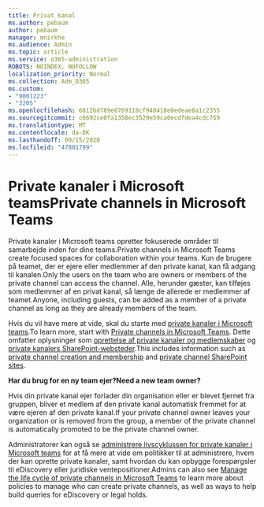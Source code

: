 ```yaml
---
title: Privat kanal
ms.author: pebaum
author: pebaum
manager: mnirkhe
ms.audience: Admin
ms.topic: article
ms.service: o365-administration
ROBOTS: NOINDEX, NOFOLLOW
localization_priority: Normal
ms.collection: Adm_O365
ms.custom:
- "9001223"
- "3205"
ms.openlocfilehash: 6812bd789e0769118cf940418e8edeae8a1c2355
ms.sourcegitcommit: c6692ce0fa1358ec3529e59ca0ecdfdea4cdc759
ms.translationtype: MT
ms.contentlocale: da-DK
ms.lasthandoff: 09/15/2020
ms.locfileid: "47801799"
---
```

# <a name="private-channels-in-microsoft-teams"></a><span data-ttu-id="a4613-102">Private kanaler i Microsoft teams</span><span class="sxs-lookup"><span data-stu-id="a4613-102">Private channels in Microsoft Teams</span></span>

<span data-ttu-id="a4613-103">Private kanaler i Microsoft teams opretter fokuserede områder til samarbejde inden for dine teams.</span><span class="sxs-lookup"><span data-stu-id="a4613-103">Private channels in Microsoft Teams create focused spaces for collaboration within your teams.</span></span> <span data-ttu-id="a4613-104">Kun de brugere på teamet, der er ejere eller medlemmer af den private kanal, kan få adgang til kanalen.</span><span class="sxs-lookup"><span data-stu-id="a4613-104">Only the users on the team who are owners or members of the private channel can access the channel.</span></span> <span data-ttu-id="a4613-105">Alle, herunder gæster, kan tilføjes som medlemmer af en privat kanal, så længe de allerede er medlemmer af teamet.</span><span class="sxs-lookup"><span data-stu-id="a4613-105">Anyone, including guests, can be added as a member of a private channel as long as they are already members of the team.</span></span>

<span data-ttu-id="a4613-106">Hvis du vil have mere at vide, skal du starte med [private kanaler i Microsoft teams](https://docs.microsoft.com/MicrosoftTeams/private-channels).</span><span class="sxs-lookup"><span data-stu-id="a4613-106">To learn more, start with [Private channels in Microsoft Teams](https://docs.microsoft.com/MicrosoftTeams/private-channels).</span></span> <span data-ttu-id="a4613-107">Dette omfatter oplysninger som [oprettelse af private kanaler og medlemskaber](https://docs.microsoft.com/MicrosoftTeams/private-channels#private-channel-creation-and-membership) og [private kanalers SharePoint-websteder](https://docs.microsoft.com/MicrosoftTeams/private-channels#private-channel-sharepoint-sites).</span><span class="sxs-lookup"><span data-stu-id="a4613-107">This includes information such as [private channel creation and membership](https://docs.microsoft.com/MicrosoftTeams/private-channels#private-channel-creation-and-membership) and [private channel SharePoint sites](https://docs.microsoft.com/MicrosoftTeams/private-channels#private-channel-sharepoint-sites).</span></span>

<span data-ttu-id="a4613-108">**Har du brug for en ny team ejer?**</span><span class="sxs-lookup"><span data-stu-id="a4613-108">**Need a new team owner?**</span></span>

<span data-ttu-id="a4613-109">Hvis din private kanal ejer forlader din organisation eller er blevet fjernet fra gruppen, bliver et medlem af den private kanal automatisk fremmet for at være ejeren af den private kanal.</span><span class="sxs-lookup"><span data-stu-id="a4613-109">If your private channel owner leaves your organization or is removed from the group, a member of the private channel is automatically promoted to be the private channel owner.</span></span>

<span data-ttu-id="a4613-110">Administratorer kan også se [administrere livscyklussen for private kanaler i Microsoft teams](https://docs.microsoft.com/MicrosoftTeams/private-channels-life-cycle-management) for at få mere at vide om politikker til at administrere, hvem der kan oprette private kanaler, samt hvordan du kan opbygge forespørgsler til eDiscovery eller juridiske ventepositioner.</span><span class="sxs-lookup"><span data-stu-id="a4613-110">Admins can also see [Manage the life cycle of private channels in Microsoft Teams](https://docs.microsoft.com/MicrosoftTeams/private-channels-life-cycle-management) to learn more about policies to manage who can create private channels, as well as ways to help build queries for eDiscovery or legal holds.</span></span>
